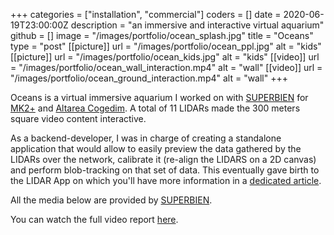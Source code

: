 +++
categories = ["installation", "commercial"]
coders = []
date = 2020-06-19T23:00:00Z
description = "an immersive and interactive virtual aquarium"
github = []
image = "/images/portfolio/ocean_splash.jpg"
title = "Oceans"
type = "post"
[[picture]]
url = "/images/portfolio/ocean_ppl.jpg"
alt = "kids"
[[picture]]
url = "/images/portfolio/ocean_kids.jpg"
alt = "kids"
[[video]]
url = "/images/portfolio/ocean_wall_interaction.mp4"
alt = "wall"
[[video]]
url = "/images/portfolio/ocean_ground_interaction.mp4"
alt = "wall"
+++

Oceans is a virtual immersive aquarium I worked on with [SUPERBIEN](https://www.superbien.studio/work/oceans) for [MK2+](https://mk2plus.com/) and [Altarea Cogedim](https://www.altarea.com/). A total of 11 LIDARs made the 300 meters square video content interactive.

As a backend-developer, I was in charge of creating a standalone application that would allow to easily preview the data gathered by the LIDARs over the network, calibrate it (re-align the LIDARS on a 2D canvas) and perform blob-tracking on that set of data. This eventually gave birth to the LIDAR App on which you'll have more information in a [dedicated article](https://sebescudie.github.io/sebescudie.github.io/portfolio/lidar-app/).

All the media below are provided by [SUPERBIEN](https://www.superbien.studio/). 

You can watch the full video report [here](https://vimeo.com/392730849).